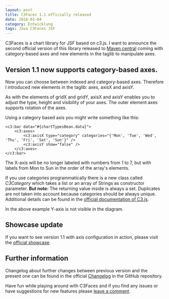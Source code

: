 ```yaml
---
layout: post
title: C3Faces 1.1 officially released
date: 2018-03-04
category: Entwicklung
tags: Java C3Faces JSF 
---
```

C3Faces is a chart library for JSF based on c3.js. I want to announce the second
official version of this library released to 
[Maven central](https://search.maven.org/#artifactdetails%7Corg.kivio%7Cc3faces%7C1.0%7Cjar)
coming with category-based axes and new elements in the taglib to manipulate axes.

<!--more-->

## Version 1.1 now supports category-based axes. 
Now you can choose between indexed and category-based axes. Therefore I introduced
new elements in the taglib: axes, axisX and axisY.

As with the elements of gridX and gridY, axisX and axisY enables you to adjust the
type, height and visibility of your axes. The outer element axes supports rotation of
the axes.

Using a category based axis you might write something like this:
```
<c3:bar data="#{chartTypesBean.data}">
    <c3:axes>
        <c3:axisX type="category" categories="{'Mon', 'Tue', 'Wed', 'Thu', 'Fri', 'Sat', 'Sun'}" />
        <c3:axisY show="false" />
    </c3:axes>
</c3:bar>
```

The X-axis will be no longer labeled with numbers from 1 to 7, but with labels
from Mon to Sun in the order of the array's elements.

If you use categories programmatically there is a new class called _C3Category_
which takes a list or an array of Strings as constructor parameter. **But note:** The
returning value inside is always a set. Duplicates are not taken into account
because categories should be always unique. Additional details can be found in the 
[official documentation of C3.js](http://c3js.org/reference.html#axis-x-categories).

In the above example Y-axis is not visible in the diagram.

## Showcase update
If you want to see version 1.1 with axis configuration in action, please visit
the [official showcase](http://c3faces.kivio.org).

## Further information 
Changelog about further changes between previous version and the present one
can be found in the official [Changelog](https://github.com/rollinhand/c3faces/blob/master/CHANGELOG) 
in the GitHub repository.

Have fun while playing around with C3Faces and if you find any issues or have
suggestions for new features please [leave a comment](https://github.com/rollinhand/c3faces/issues).